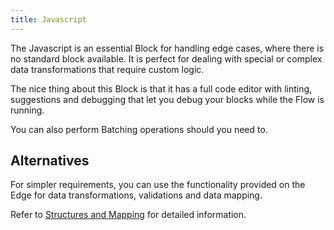 ```yaml
---
title: Javascript 
---
```


The Javascript is an essential Block for handling edge cases, where there is no standard block available. It is perfect for dealing with special or complex data transformations that require custom logic. 

The nice thing about this Block is that it has a full code editor with linting, suggestions and debugging that let you debug your blocks while the Flow is running.

You can also perform Batching operations should you need to.

## Alternatives
For simpler requirements, you can use the functionality provided on the Edge for data transformations, validations and data mapping. 

Refer to [Structures and Mapping](user-guide/Structures-and-mapping.md) for detailed information.

